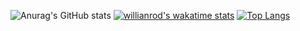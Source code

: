 

![Anurag's GitHub stats](https://github-readme-stats.vercel.app/api?username=shantatei&show_icons=true&theme=dracula)
[![willianrod's wakatime stats](https://github-readme-stats.vercel.app/api/wakatime?username=shantatei)](https://github.com/anuraghazra/github-readme-stats)
[![Top Langs](https://github-readme-stats.vercel.app/api/top-langs/?username=shantatei&layout=compact)](https://github.com/anuraghazra/github-readme-stats)
<!--
**shantatei/shantatei** is a ✨ _special_ ✨ repository because its `README.md` (this file) appears on your GitHub profile.

Here are some ideas to get you started:

- 🔭 I’m currently working on ...
- 🌱 I’m currently learning ...
- 👯 I’m looking to collaborate on ...
- 🤔 I’m looking for help with ...
- 💬 Ask me about ...
- 📫 How to reach me: ...
- 😄 Pronouns: ...
- ⚡ Fun fact: ...
-->

